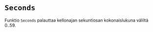 `Seconds`
==========

Funktio `Seconds` palauttaa kellonajan sekuntiosan kokonaislukuna väliltä 0..59.
